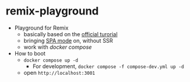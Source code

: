 # remix-playground

- Playground for Remix 
  - basically based on the [official turorial](https://remix.run/docs/en/main/start/tutorial)
  - bringing [SPA mode](https://remix.run/docs/en/main/guides/spa-mode#spa-mode) on, without SSR
  - work with *docker compose*
- How to boot
  - `docker compose up -d`
    - For development, `docker compose -f compose-dev.yml up -d`
  - open `http://localhost:3001`